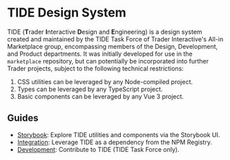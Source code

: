 # TIDE Design System

TIDE (**T**rader **I**nteractive **D**esign and **E**ngineering) is a design system created and maintained by the TIDE Task Force of Trader Interactive's All-in Marketplace group, encompassing members of the Design, Development, and Product departments. It was initially developed for use in the `marketplace` repository, but can potentially be incorporated into further Trader projects, subject to the following technical restrictions:

1. CSS utilities can be leveraged by any Node-compiled project.
2. Types can be leveraged by any TypeScript project.
3. Basic components can be leveraged by any Vue 3 project.

## Guides

- [Storybook](@/docs/storybook.md): Explore TIDE utilities and components via the Storybook UI.
- [Integration](@/docs/integration.md): Leverage TIDE as a dependency from the NPM Registry.
- [Development](@/docs/development.md): Contribute to TIDE (TIDE Task Force only).
